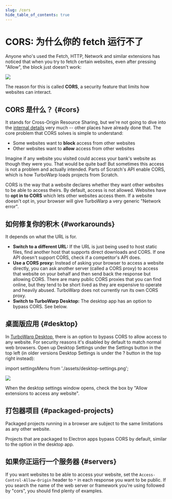 ```yaml
---
slug: /cors
hide_table_of_contents: true
---
```


# CORS: 为什么你的 fetch 运行不了

Anyone who's used the Fetch, HTTP, Network and similar extensions has noticed that when you try to fetch certain websites, even after pressing "Allow", the block just doesn't work:

![](./assets/fetch-google.png)

The reason for this is called **CORS**, a security feature that limits how websites can interact.

## CORS 是什么？ {#cors}

It stands for Cross-Origin Resource Sharing, but we're not going to dive into the [internal details](https://developer.mozilla.org/en-US/docs/Glossary/CORS) very much -- other places have already done that. The core problem that CORS solves is simple to understand:

 - Some websites want to **block** access from other websites
 - Other websites want to **allow** access from other websites

Imagine if any website you visited could access your bank's website as though they were you. That would be quite bad! But sometimes this access is not a problem and actually intended. Parts of Scratch's API enable CORS, which is how TurboWarp loads projects from Scratch.

CORS is the way that a website declares whether they want other websites to be able to access theirs. By default, access is not allowed. Websites have to **opt in to CORS** which lets other websites access them. If a website doesn't opt in, your browser will give TurboWarp a very generic "Network error".

## 如何修复你的积木 {#workarounds}

It depends on what the URL is for.

 - **Switch to a different URL:** If the URL is just being used to host static files, find another host that supports direct downloads and CORS. If one API doesn't support CORS, check if a competitor's API does.
 - **Use a CORS proxy:** Instead of asking your browser to access a website directly, you can ask another server (called a CORS proxy) to access that website on your behalf and then send back the response but allowing CORS. There are many public CORS proxies that you can find online, but they tend to be short lived as they are expensive to operate and heavily abused. TurboWarp does not currently run its own CORS proxy.
 - **Switch to TurboWarp Desktop:** The desktop app has an option to bypass CORS. See below.

## 桌面版应用 {#desktop}

In [TurboWarp Desktop](https://desktop.turbowarp.org/), there is an option to bypass CORS to allow access to any website. For security reasons it's disabled by default to match normal web browsers. Open up Desktop Settings under the Settings button in the top left (in older versions Desktop Settings is under the ? button in the top right instead):

import settingsMenu from './assets/desktop-settings.png';

<p><img src={settingsMenu} height={596/2} width={632/2} /></p>

When the desktop settings window opens, check the box by "Allow extensions to access any website".

## 打包器项目 {#packaged-projects}

Packaged projects running in a browser are subject to the same limitations as any other website.

Projects that are packaged to Electron apps bypass CORS by default, similar to the option in the desktop app.

## 如果你正运行一个服务器 {#servers}

If you want websites to be able to access your website, set the `Access-Control-Allow-Origin` header to `*` in each response you want to be public. If you search the name of the web server or framework you're using followed by "cors", you should find plenty of examples.
